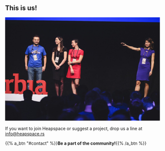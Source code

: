 ## This is us!

![](hs.jpg)

If you want to join Heapspace or suggest a project, drop us a line at [info@heapspace.rs](mailto:imamideje@heapspace.rs)

{{% a_btn "#contact" %}}**Be a part of the community!**{{% /a_btn %}}